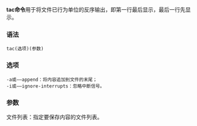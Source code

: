 **tac命令**用于将文件已行为单位的反序输出，即第一行最后显示，最后一行先显示。

### 语法  

```
tac(选项)(参数)
```

### 选项  

```
-a或——append：将内容追加到文件的末尾；
-i或——ignore-interrupts：忽略中断信号。
```

### 参数  

文件列表：指定要保存内容的文件列表。